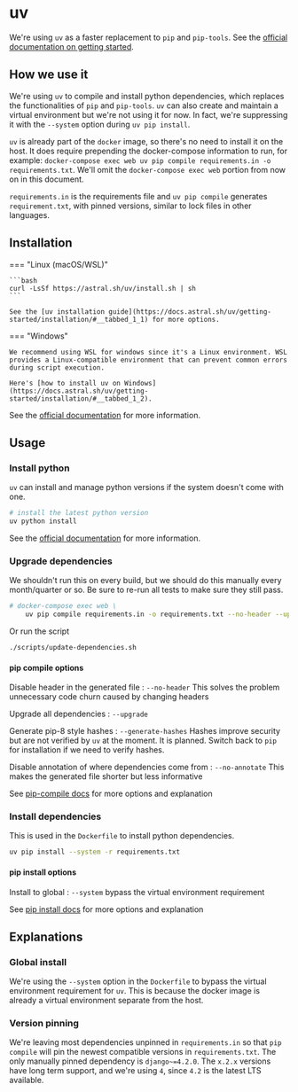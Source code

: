 # uv

We're using `uv` as a faster replacement to `pip` and `pip-tools`. See the [official documentation on getting started](https://docs.astral.sh/uv/getting-started/).

## How we use it

We're using `uv` to compile and install python dependencies, which replaces the functionalities of `pip` and `pip-tools`. `uv` can also create and maintain a virtual environment but we're not using it for now. In fact, we're suppressing it with the `--system` option during `uv pip install`.

`uv` is already part of the `docker` image, so there's no need to install it on the host. It does require prepending the docker-compose information to run, for example: `docker-compose exec web uv pip compile requirements.in -o requirements.txt`. We'll omit the `docker-compose exec web` portion from now on in this document.

`requirements.in` is the requirements file and `uv pip compile` generates `requirement.txt`, with pinned versions, similar to lock files in other languages.

## Installation

=== "Linux (macOS/WSL)"

    ```bash
    curl -LsSf https://astral.sh/uv/install.sh | sh
    ```

    See the [uv installation guide](https://docs.astral.sh/uv/getting-started/installation/#__tabbed_1_1) for more options.

=== "Windows"

    We recommend using WSL for windows since it's a Linux environment. WSL provides a Linux-compatible environment that can prevent common errors during script execution.

    Here's [how to install uv on Windows](https://docs.astral.sh/uv/getting-started/installation/#__tabbed_1_2).

See the [official documentation](https://docs.astral.sh/uv/getting-started/installation/) for more information.

## Usage

### Install python

`uv` can install and manage python versions if the system doesn't come with one.

```bash
# install the latest python version
uv python install
```

See the [official documentation](https://docs.astral.sh/uv/guides/install-python/#installing-python) for more information.

### Upgrade dependencies

We shouldn't run this on every build, but we should do this manually every month/quarter or so. Be sure to re-run all tests to make sure they still pass.

```bash
# docker-compose exec web \
    uv pip compile requirements.in -o requirements.txt --no-header --upgrade
```

Or run the script

```bash
./scripts/update-dependencies.sh
```

#### pip compile options

Disable header in the generated file
:   `--no-header` This solves the problem unnecessary code churn caused by changing headers

Upgrade all dependencies
:   `--upgrade`

Generate pip-8 style hashes
:   `--generate-hashes` Hashes improve security but are not verified by `uv` at the moment. It is planned. Switch back to `pip` for installation if we need to verify hashes.

Disable annotation of where dependencies come from
:   `--no-annotate` This makes the generated file shorter but less informative

See [pip-compile docs](https://pip-tools.readthedocs.io/en/stable/cli/pip-compile/) for more options and explanation

### Install dependencies

This is used in the `Dockerfile` to install python dependencies.

```bash
uv pip install --system -r requirements.txt
```

#### pip install options

Install to global
:   `--system` bypass the virtual environment requirement

See [pip install docs](https://pip.pypa.io/en/stable/cli/pip_install/) for more options and explanation

## Explanations

### Global install

We're using the `--system` option in the `Dockerfile` to bypass the virtual environment requirement for `uv`. This is because the docker image is already a virtual environment separate from the host.

### Version pinning

We're leaving most dependencies unpinned in `requirements.in` so that `pip compile` will pin the newest compatible versions in `requirements.txt`. The only manually pinned dependency is `django~=4.2.0`. The `x.2.x` versions have long term support, and we're using `4`, since `4.2` is the latest LTS available.
